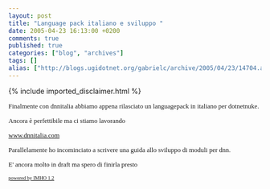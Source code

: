 ```yaml
---
layout: post
title: "Language pack italiano e sviluppo "
date: 2005-04-23 16:13:00 +0200
comments: true
published: true
categories: ["blog", "archives"]
tags: []
alias: ["http://blogs.ugidotnet.org/gabrielc/archive/2005/04/23/14704.aspx"]
---
```

<!-- more -->
{% include imported_disclaimer.html %}
<FONT face=Verdana size=2>
<P>Finalmente con dnnitalia abbiamo appena rilasciato un 
languagepack in italiano per dotnetnuke.</P>
<P>Ancora è perfettibile ma ci stiamo lavorando</P>
<P><A title=http://www.dnnitalia.com href="http://www.dnnitalia.com/" target=_blank name="">www.dnnitalia.com</A></P>
<P>Parallelamente ho incominciato a scrivere una guida allo sviluppo di moduli 
per dnn.</P>
<P>E' ancora molto in draft ma spero di finirla presto</P>
</FONT>
<FONT face=Verdana size=2><P><A href="http://imhoproject.org/"><FONT face=Verdana size=1>powered by IMHO 1.2</FONT></A></P></FONT><!-- Powered by IMHO Instant Blogger Copyright (c) 2004 A.Boschin - http://www.elite.boschin.it -->
